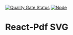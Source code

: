 [![Quality Gate Status](https://sonarcloud.io/api/project_badges/measure?project=Airthium_react-pdf-svg&metric=alert_status&token=e529d930e12d2204a38abc165e9416d90bbdf058)](https://sonarcloud.io/summary/new_code?id=Airthium_react-pdf-svg)
[![Node](https://github.com/Airthium/react-pdf-svg/actions/workflows/check.yml/badge.svg)](https://github.com/Airthium/react-pdf-svg/actions/workflows/check.yml)

# React-Pdf SVG
